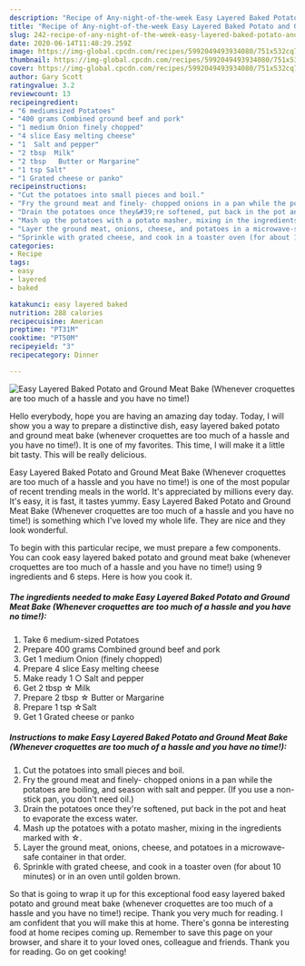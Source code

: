 ```yaml
---
description: "Recipe of Any-night-of-the-week Easy Layered Baked Potato and Ground Meat Bake (Whenever croquettes are too much of a hassle and you have no time!)"
title: "Recipe of Any-night-of-the-week Easy Layered Baked Potato and Ground Meat Bake (Whenever croquettes are too much of a hassle and you have no time!)"
slug: 242-recipe-of-any-night-of-the-week-easy-layered-baked-potato-and-ground-meat-bake-whenever-croquettes-are-too-much-of-a-hassle-and-you-have-no-time
date: 2020-06-14T11:48:29.259Z
image: https://img-global.cpcdn.com/recipes/5992049493934080/751x532cq70/easy-layered-baked-potato-and-ground-meat-bake-whenever-croquettes-are-too-much-of-a-hassle-and-you-recipe-main-photo.jpg
thumbnail: https://img-global.cpcdn.com/recipes/5992049493934080/751x532cq70/easy-layered-baked-potato-and-ground-meat-bake-whenever-croquettes-are-too-much-of-a-hassle-and-you-recipe-main-photo.jpg
cover: https://img-global.cpcdn.com/recipes/5992049493934080/751x532cq70/easy-layered-baked-potato-and-ground-meat-bake-whenever-croquettes-are-too-much-of-a-hassle-and-you-recipe-main-photo.jpg
author: Gary Scott
ratingvalue: 3.2
reviewcount: 13
recipeingredient:
- "6 mediumsized Potatoes"
- "400 grams Combined ground beef and pork"
- "1 medium Onion finely chopped"
- "4 slice Easy melting cheese"
- "1  Salt and pepper"
- "2 tbsp  Milk"
- "2 tbsp   Butter or Margarine"
- "1 tsp Salt"
- "1 Grated cheese or panko"
recipeinstructions:
- "Cut the potatoes into small pieces and boil."
- "Fry the ground meat and finely- chopped onions in a pan while the potatoes are boiling, and season with salt and pepper. (If you use a non-stick pan, you don&#39;t need oil.)"
- "Drain the potatoes once they&#39;re softened, put back in the pot and heat to evaporate the excess water."
- "Mash up the potatoes with a potato masher, mixing in the ingredients marked with ☆."
- "Layer the ground meat, onions, cheese, and potatoes in a microwave-safe container in that order."
- "Sprinkle with grated cheese, and cook in a toaster oven (for about 10 minutes) or in an oven until golden brown."
categories:
- Recipe
tags:
- easy
- layered
- baked

katakunci: easy layered baked 
nutrition: 288 calories
recipecuisine: American
preptime: "PT31M"
cooktime: "PT50M"
recipeyield: "3"
recipecategory: Dinner

---
```



![Easy Layered Baked Potato and Ground Meat Bake (Whenever croquettes are too much of a hassle and you have no time!)](https://img-global.cpcdn.com/recipes/5992049493934080/751x532cq70/easy-layered-baked-potato-and-ground-meat-bake-whenever-croquettes-are-too-much-of-a-hassle-and-you-recipe-main-photo.jpg)

Hello everybody, hope you are having an amazing day today. Today, I will show you a way to prepare a distinctive dish, easy layered baked potato and ground meat bake (whenever croquettes are too much of a hassle and you have no time!). It is one of my favorites. This time, I will make it a little bit tasty. This will be really delicious.

Easy Layered Baked Potato and Ground Meat Bake (Whenever croquettes are too much of a hassle and you have no time!) is one of the most popular of recent trending meals in the world. It's appreciated by millions every day. It's easy, it is fast, it tastes yummy. Easy Layered Baked Potato and Ground Meat Bake (Whenever croquettes are too much of a hassle and you have no time!) is something which I've loved my whole life. They are nice and they look wonderful.




To begin with this particular recipe, we must prepare a few components. You can cook easy layered baked potato and ground meat bake (whenever croquettes are too much of a hassle and you have no time!) using 9 ingredients and 6 steps. Here is how you cook it.

<!--inarticleads1-->

##### The ingredients needed to make Easy Layered Baked Potato and Ground Meat Bake (Whenever croquettes are too much of a hassle and you have no time!):

1. Take 6 medium-sized Potatoes
1. Prepare 400 grams Combined ground beef and pork
1. Get 1 medium Onion (finely chopped)
1. Prepare 4 slice Easy melting cheese
1. Make ready 1 ○ Salt and pepper
1. Get 2 tbsp ☆ Milk
1. Prepare 2 tbsp ☆  Butter or Margarine
1. Prepare 1 tsp ☆Salt
1. Get 1 Grated cheese or panko




<!--inarticleads2-->

##### Instructions to make Easy Layered Baked Potato and Ground Meat Bake (Whenever croquettes are too much of a hassle and you have no time!):

1. Cut the potatoes into small pieces and boil.
1. Fry the ground meat and finely- chopped onions in a pan while the potatoes are boiling, and season with salt and pepper. (If you use a non-stick pan, you don&#39;t need oil.)
1. Drain the potatoes once they&#39;re softened, put back in the pot and heat to evaporate the excess water.
1. Mash up the potatoes with a potato masher, mixing in the ingredients marked with ☆.
1. Layer the ground meat, onions, cheese, and potatoes in a microwave-safe container in that order.
1. Sprinkle with grated cheese, and cook in a toaster oven (for about 10 minutes) or in an oven until golden brown.




So that is going to wrap it up for this exceptional food easy layered baked potato and ground meat bake (whenever croquettes are too much of a hassle and you have no time!) recipe. Thank you very much for reading. I am confident that you will make this at home. There's gonna be interesting food at home recipes coming up. Remember to save this page on your browser, and share it to your loved ones, colleague and friends. Thank you for reading. Go on get cooking!
